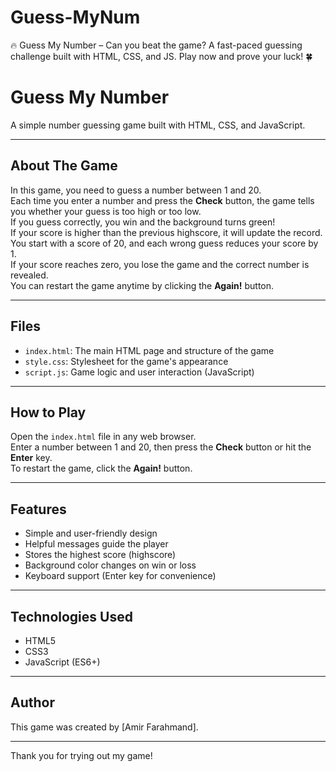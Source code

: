 # Guess-MyNum
🔥 Guess My Number – Can you beat the game? A fast-paced guessing challenge built with HTML, CSS, and JS. Play now and prove your luck! 🍀

# Guess My Number

A simple number guessing game built with HTML, CSS, and JavaScript.

---

## About The Game

In this game, you need to guess a number between 1 and 20.  
Each time you enter a number and press the **Check** button, the game tells you whether your guess is too high or too low.  
If you guess correctly, you win and the background turns green!  
If your score is higher than the previous highscore, it will update the record.  
You start with a score of 20, and each wrong guess reduces your score by 1.  
If your score reaches zero, you lose the game and the correct number is revealed.  
You can restart the game anytime by clicking the **Again!** button.

---

## Files

- `index.html`: The main HTML page and structure of the game  
- `style.css`: Stylesheet for the game's appearance  
- `script.js`: Game logic and user interaction (JavaScript)

---

## How to Play

Open the `index.html` file in any web browser.  
Enter a number between 1 and 20, then press the **Check** button or hit the **Enter** key.  
To restart the game, click the **Again!** button.

---

## Features

- Simple and user-friendly design  
- Helpful messages guide the player  
- Stores the highest score (highscore)  
- Background color changes on win or loss  
- Keyboard support (Enter key for convenience)

---

## Technologies Used

- HTML5  
- CSS3  
- JavaScript (ES6+)

---

## Author

This game was created by [Amir Farahmand].

---

Thank you for trying out my game!

